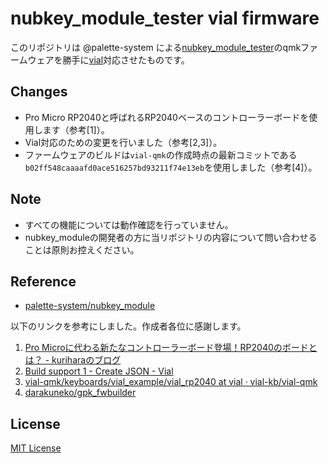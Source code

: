 # nubkey_module_tester vial firmware

このリポジトリは @palette-system による[nubkey_module_tester](https://github.com/palette-system/nubkey_module)のqmkファームウェアを勝手に[vial](https://vial.rocks/)対応させたものです。

## Changes

* Pro Micro RP2040と呼ばれるRP2040ベースのコントローラーボードを使用します（参考[1]）。
* Vial対応のための変更を行いました（参考[2,3]）。
* ファームウェアのビルドは`vial-qmk`の作成時点の最新コミットである`b02ff548caaaafd0ace516257bd93211f74e13eb`を使用しました（参考[4]）。

## Note

* すべての機能については動作確認を行っていません。
* nubkey_moduleの開発者の方に当リポジトリの内容について問い合わせることは原則お控えください。

## Reference

* [palette-system/nubkey_module](https://github.com/palette-system/nubkey_module)

以下のリンクを参考にしました。作成者各位に感謝します。

1. [Pro Microに代わる新たなコントローラーボード登場！RP2040のボードとは？ - kuriharaのブログ](https://kurihara.hatenadiary.jp/entry/Pro_Micro_RP2040) 
2. [Build support 1 - Create JSON - Vial](https://get.vial.today/docs/porting-to-via.html)
3. [vial-qmk/keyboards/vial_example/vial_rp2040 at vial · vial-kb/vial-qmk](https://github.com/vial-kb/vial-qmk/tree/vial/keyboards/vial_example/vial_rp2040)
4. [darakuneko/gpk_fwbuilder](https://github.com/darakuneko/gpk_fwbuilder)

## License

[MIT License](LICENSE)
